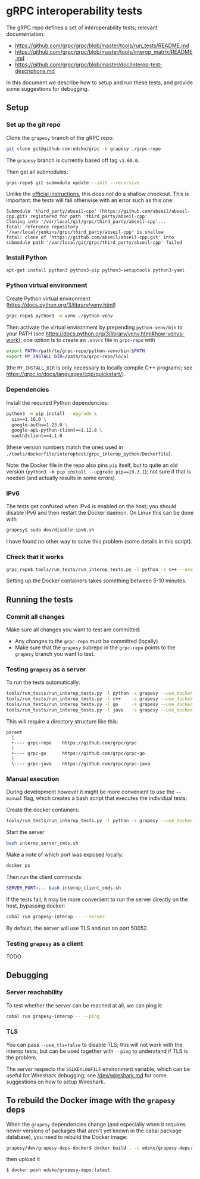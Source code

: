 # gRPC interoperability tests

The gRPC repo defines a set of interoperability tests; relevant documentation:

* https://github.com/grpc/grpc/blob/master/tools/run_tests/README.md
* https://github.com/grpc/grpc/blob/master/tools/interop_matrix/README.md
* https://github.com/grpc/grpc/blob/master/doc/interop-test-descriptions.md

In this document we describe how to setup and run these tests, and provide
some suggestions for debugging.

## Setup

### Set up the git repo

Clone the `grapesy` branch of the gRPC repo:

```bash
git clone git@github.com:edsko/grpc -b grapesy ./grpc-repo
```

The `grapesy` branch is currently based off tag `v1.60.0`.

Then get all submodules:

```bash
grpc-repo$ git submodule update --init --recursive
```

Unlike the [official
instructions](https://grpc.io/docs/languages/python/quickstart/), this does
_not_ do a shallow checkout. This is important: the tests will fail otherwise
with an error such as this one:

```
Submodule 'third_party/abseil-cpp' (https://github.com/abseil/abseil-cpp.git) registered for path 'third_party/abseil-cpp'
Cloning into '/var/local/git/grpc/third_party/abseil-cpp'...
fatal: reference repository '/var/local/jenkins/grpc/third_party/abseil-cpp' is shallow
fatal: clone of 'https://github.com/abseil/abseil-cpp.git' into submodule path '/var/local/git/grpc/third_party/abseil-cpp' failed
```

### Install Python

```bash
apt-get install python3 python3-pip python3-setuptools python3-yaml
```

### Python virtual environment

Create Python virtual environment (https://docs.python.org/3/library/venv.html)

```bash
grpc-repo$ python3 -m venv ./python-venv
```

Then activate the virtual environment by prepending `python-venv/bin` to your
PATH (see https://docs.python.org/3/library/venv.html#how-venvs-work); one
option is to create an `.envrc` file in `grpc-repo` with

```bash
export PATH=/path/to/grpc-repo/python-venv/bin:$PATH
export MY_INSTALL_DIR=/path/to/grpc-repo/local
```

(the `MY_INSTALL_DIR` is only necessary to locally compile C++ programs;
see https://grpc.io/docs/languages/cpp/quickstart/).

### Dependencies

Install the required Python dependencies:

```bash
python3 -m pip install --upgrade \
  six==1.16.0 \
  google-auth==1.23.0 \
  google-api-python-client==1.12.8 \
  oauth2client==4.1.0
```

(these version numbers match the ones used in
`./tools/dockerfile/interoptest/grpc_interop_python/Dockerfile`).

Note: the Docker file in the repo also pins `pip` itself, but to quite an old
version (`python3 -m pip install --upgrade pip==19.3.1`); not sure if that is
needed (and actually results in some errors).

### IPv6

The tests get confused when IPv4 is enabled on the host; you should disable IPv6
and then restart the Docker daemon. On Linux this can be done with

```bash
grapesy$ sudo dev/disable-ipv6.sh
```

I have found no other way to solve this problem (some details in this script).

### Check that it works

```bash
grpc_repo$ tools/run_tests/run_interop_tests.py -l python -s c++ --use_docker
```

Setting up the Docker containers takes something between 5-10 minutes.

## Running the tests

### Commit all changes

Make sure all changes you want to test are committed:

* Any changes to the `grpc-repo` must be committed (locally)
* Make sure that the `grapesy` subrepo in the `grpc-repo` points to the
  `grapesy` branch you want to test.

### Testing `grapesy` as a server

To run the tests automatically:

```bash
tools/run_tests/run_interop_tests.py -l python -s grapesy --use_docker
tools/run_tests/run_interop_tests.py -l c++    -s grapesy --use_docker
tools/run_tests/run_interop_tests.py -l go     -s grapesy --use_docker
tools/run_tests/run_interop_tests.py -l java   -s grapesy --use_docker
```

This will require a directory structure like this:

```
parent
  |
  +---- grpc-repo    https://github.com/grpc/grpc
  |
  +---- grpc-go      https://github.com/grpc/grpc-go
  |
  \---- grpc-java    https://github.com/grpc/grpc-java
```

### Manual execution

During development however it might be more convenient to use the `--manual`
flag, which creates a bash script that executes the individual tests:

Create the docker containers:

```bash
tools/run_tests/run_interop_tests.py -l python -s grapesy --use_docker --manual
```

Start the server

```bash
bash interop_server_cmds.sh
```

Make a note of which port was exposed locally:

```bash
docker ps
```

Then run the client commands:

```bash
SERVER_PORT=... bash interop_client_cmds.sh
```

If the tests fail, it may be more convenient to run the server directly on the
host, bypassing docker:

```bash
cabal run grapesy-interop -- --server
```

By default, the server will use TLS and run on port 50052.

### Testing `grapesy` as a client

TODO

## Debugging

### Server reachability

To test whether the server can be reached at all, we can ping it:

```bash
cabal run grapesy-interop -- --ping
```

### TLS

You can pass `--use_tls=false` to disable TLS; this will not work with the
interop tests, but can be used together with `--ping` to understand if TLS
is the problem.

The server respects the `SSLKEYLOGFILE` environment variable, which can be
useful for Wireshark debugging; see [/dev/wireshark.md](/dev/wireshark.md) for
some suggestions on how to setup Wireshark.

## To rebuild the Docker image with the `grapesy` deps

When the `grapesy` dependencies change (and especially when it requires newer
versions of packages that aren't yet known in the cabal package database),
you need to rebuild the Docker image:

```bash
grapesy/dev/grapesy-deps-docker$ docker build . -t edsko/grapesy-deps:latest
```

then upload it

```bash
$ docker push edsko/grapesy-deps:latest
```
